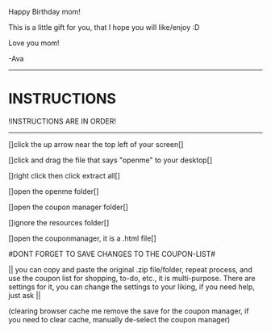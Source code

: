 Happy Birthday mom!

This is a little gift for you, that I hope you will like/enjoy :D

Love you mom!

-Ava


____
# INSTRUCTIONS

!INSTRUCTIONS ARE IN ORDER!
____________________________________



[]click the up arrow near the top left of your screen[]

[]click and drag the file that says "openme" to your desktop[]

[]right click then click extract all[]

[]open the openme folder[]

[]open the coupon manager folder[]

[]ignore the resources folder[]

[]open the couponmanager, it is a .html file[]


#DONT FORGET TO SAVE CHANGES TO THE COUPON-LIST#

|| you can copy and paste the original .zip file/folder, repeat process, and use the coupon list for shopping, to-do, etc., it is multi-purpose. There are settings for it, you can change the settings to your liking, if you need help, just ask ||


(clearing browser cache me remove the save for the coupon manager, if you need to clear cache, manually de-select the coupon manager)
